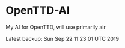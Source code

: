 # OpenTTD-AI
My AI for OpenTTD, will use primarily air

Latest backup: Sun Sep 22 11:23:01 UTC 2019

